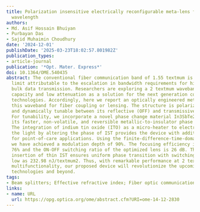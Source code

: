 ```yaml
---
title: Polarization insensitive electrically reconfigurable meta-lens for the 2 textmum
  wavelength
authors:
- Md. Asif Hossain Bhuiyan
- Purbayan Das
- Sajid Muhaimin Choudhury
date: '2024-12-01'
publishDate: '2025-03-23T18:02:57.801982Z'
publication_types:
- article-journal
publication: '*Opt. Mater. Express*'
doi: 10.1364/OME.540435
abstract: The conventional fiber communication band of 1.55 textmum is reaching its
  limit attributable to the escalation in bandwidth requirements for high-speed and
  bulk data transmission. Researchers are exploring a 2 textmum waveband for its higher
  capacity and low attenuation as a solution for the next generation communication
  technologies. Accordingly, here we report an optically engineered metasurface for
  this waveband for fiber coupling or lensing. The structure is polarization-insensitive
  and dynamically tunable between its reflective (OFF) and transmissive (ON) modes.
  For tunability, we incorporate a novel phase change material In3SbTe2 (IST) for
  its faster, non-volatile, and reversible metallic-to-insulator phase transition.
  The integration of indium tin oxide (ITO) as a micro-heater to electrically modulate
  the light by altering the phase of IST provides the device with additional functionality
  for point-of-care applications. Using the finite-difference-time-domain (FDTD) technique,
  we have achieved a modulation depth of 90%. The focusing efficiency is as high as
  76% and the ON-OFF switching ratio of the optimized lens is 26 dB. The multilayer
  insertion of thin IST ensures uniform phase transition with switching energy as
  low as 232.98 nJ/textmum2. Thus, with remarkable performance at 2 textmum and dynamic
  multifunctionality, our proposed device will revolutionize the upcoming telecommunication
  technologies and beyond.
tags:
- Beam splitters; Effective refractive index; Fiber optic communications; Laser sources
links:
- name: URL
  url: https://opg.optica.org/ome/abstract.cfm?URI=ome-14-12-2830
---
```

